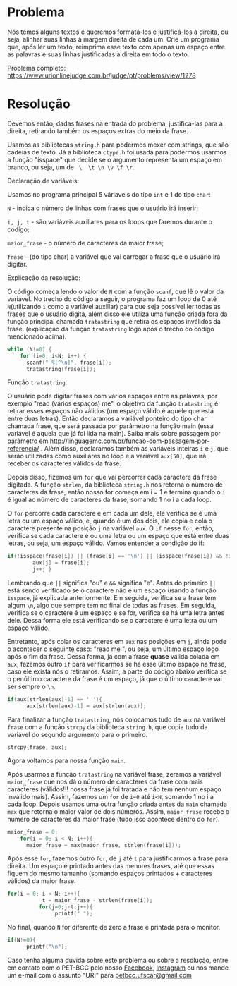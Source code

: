  # Problema

 Nós temos alguns textos e queremos formatá-los e justificá-los à direita, ou seja, alinhar suas linhas à margem direita de cada um. Crie um programa que, após ler um texto, reimprima esse texto com apenas um espaço entre as palavras e suas linhas justificadas à direita em todo o texto.

Problema completo: https://www.urionlinejudge.com.br/judge/pt/problems/view/1278

 # Resolução

 Devemos então, dadas frases na entrada do problema, justificá-las para a direita, retirando também os espaços extras do meio da frase.

Usamos as bibliotecas `string.h` para podermos mexer com strings, que são cadeias de texto.
Já a biblioteca `ctype.h` foi usada para podermos usarmos a função "isspace" que decide se o argumento representa um espaço em branco, ou seja, um de ` \  \t \n \v \f \r`.

Declaração de variáveis:

 Usamos no programa principal 5 váriaveis do tipo `int` e 1 do tipo `char`:

`N` - indica o número de linhas com frases que o usuário irá inserir;

`i, j, t` - são variáveis auxiliares para os loops que faremos durante o código;

`maior_frase` - o número de caracteres da maior frase;

`frase` - (do tipo char) a variável que vai carregar a frase que o usuário irá digitar.

Explicação da resolução:

 O código começa lendo o valor de `N` com a função `scanf`, que lê o valor da variável.
No trecho do código a seguir, o programa faz um loop de 0 até `N`(utilizando `i` como a variável auxiliar) para que seja possível ler todas as frases que o usuário digita, além disso ele utiliza uma função criada fora da função principal chamada `tratastring` que retira os espaços inválidos da frase. (explicação da função `tratastring` logo após o trecho do código mencionado acima).

``` c
while (N!=0) {
    for (i=0; i<N; i++) {
      scanf(" %[^\n]", frase[i]); 
      tratastring(frase[i]); 
```
       

Função `tratastring`:

 O usuário pode digitar frases com vários espaços entre as palavras, por exemplo "read (vários espaços) me",  o objetivo da função `tratastring` é retirar esses espaços não válidos (um espaço válido é aquele que está entre duas letras). Então declaramos a variável ponteiro do tipo char chamada frase, que será passada por parâmetro na função main (essa variável é aquela que já foi lida na main). Saiba mais sobre passagem por parâmetro em http://linguagemc.com.br/funcao-com-passagem-por-referencia/ . Além disso, declaramos também as variáveis inteiras `i` e `j`, que serão utilizadas como auxiliares no loop e a variável `aux[50]`, que irá receber os caracteres válidos da frase. 

 Depois disso, fizemos um `for` que vai percorrer cada caractere da frase digitada. A função `strlen`,  da biblioteca `string.h` nos retorna o número de caracteres da frase, então nosso for começa em i = 1 e termina quando o `i` é igual ao número de caracteres da frase, somando 1 no i a cada loop.

 O `for` percorre cada caractere e em cada um dele, ele verifica se é uma letra ou um espaço válido,  e, quando é um dos dois, ele copia e cola o caractere presente na posição `j` na variável `aux`. O `if` nesse  `for`, então, verifica se cada caractere é ou uma letra ou um espaço que está entre duas letras, ou seja, um espaço válido.
Vamos entender a condição do if:

``` c
if(!isspace(frase[i]) || (frase[i] == '\n') || (isspace(frase[i]) && !isspace(frase[i-1]))) {
        aux[j] = frase[i];
        j++; } 
```

 Lembrando que `||` significa "ou" e `&&` significa "e". Antes do primeiro `||` está sendo verificado se o caractere não é um espaço usando a função `isspace`, já explicada anteriormente. Em seguida, verifica se a frase tem algum `\n`, algo que sempre tem no final de todas as frases. Em seguida, verifica se o caractere é um espaço e se for, verifica se há uma letra antes dele. Dessa forma ele está verificando se o caractere é uma letra ou um espaço válido.
       
 Entretanto, após colar os caracteres em `aux` nas posições em `j`, ainda pode o acontecer o seguinte caso: "read me ", ou seja, um último espaço logo após o fim da frase. Dessa forma, já com a frase **quase** válida colada em `aux`, fazemos outro `if` para verificarmos se há esse último espaço na frase, caso ele exista nós o retiramos. Assim, a parte do código abaixo verifica se o penúltimo caractere da frase é um espaço, já que o último caractere vai ser sempre o `\n`. 

```c
if(aux[strlen(aux)-1] == ' '){
      aux[strlen(aux)-1] = aux[strlen(aux)]; 
```

Para finalizar a função `tratastring`, nós colocamos tudo de `aux` na variável `frase` com a função `strcpy` da biblioteca `string.h`, que copia tudo da variável do segundo argumento para o primeiro.

 `strcpy(frase, aux); `

Agora voltamos para nossa função `main`.

Após usarmos a função `tratastring` na variável frase, zeramos a variável `maior_frase` que nos dá o número de caracteres da frase com mais caracteres (válidos!!! nossa frase já foi tratada e não tem nenhum espaço inválido mais).
Assim, fazemos um `for` de `i=0` até `i<N`, somando 1 no i a cada loop. Depois usamos uma outra função criada antes da `main` chamada `max` que retorna o maior valor de dois números.
Assim, `maior_frase` recebe o número de caracteres da maior frase (tudo isso acontece dentro do `for`).

```c
maior_frase = 0;
    for(i = 0; i < N; i++){
      maior_frase = max(maior_frase, strlen(frase[i]));  
```

Após esse `for`, fazemos outro `for`, de `j` até `t` para justificarmos a frase para direita. Um espaço é printado antes das menores frases, até que essas fiquem do mesmo tamanho (somando espaços printados + caracteres válidos) da maior frase.

 ```c
 for(i = 0; i < N; i++){
            t = maior_frase - strlen(frase[i]);
           for(j=0;j<t;j++){
                printf(" ");
```

No final, quando `N` for diferente de zero a frase é printada para o monitor.

``` c
if(N!=0){
      printf("\n"); 
```
Caso tenha alguma dúvida sobre este problema ou sobre a resolução, entre em contato com o PET-BCC pelo nosso
[Facebook](https://www.facebook.com/petbcc/),
[Instagram](https://www.instagram.com/petbcc.ufscar/)
ou nos mande um e-mail com o assunto "URI" para  petbcc.ufscar@gmail.com
